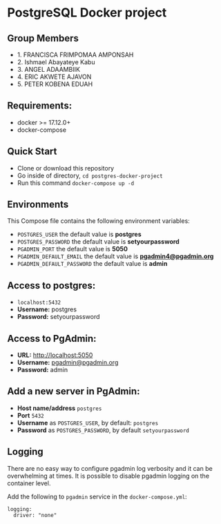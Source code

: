 # PostgreSQL Docker project

## Group Members 

* 1. FRANCISCA FRIMPOMAA AMPONSAH
* 2. Ishmael Abayateye Kabu
* 3. ANGEL ADAAMBIIK
* 4. ERIC AKWETE AJAVON
* 5. PETER KOBENA EDUAH



## Requirements:
* docker >= 17.12.0+
* docker-compose

## Quick Start
* Clone or download this repository
* Go inside of directory,  `cd postgres-docker-project`
* Run this command `docker-compose up -d`


## Environments
This Compose file contains the following environment variables:

* `POSTGRES_USER` the default value is **postgres**
* `POSTGRES_PASSWORD` the default value is **setyourpassword**
* `PGADMIN_PORT` the default value is **5050**
* `PGADMIN_DEFAULT_EMAIL` the default value is **pgadmin4@pgadmin.org**
* `PGADMIN_DEFAULT_PASSWORD` the default value is **admin**

## Access to postgres: 
* `localhost:5432`
* **Username:** postgres 
* **Password:** setyourpassword 

## Access to PgAdmin: 
* **URL:** [http://localhost:5050](http://localhost:5050)
* **Username:** pgadmin@pgadmin.org 
* **Password:** admin 

## Add a new server in PgAdmin:
* **Host name/address** `postgres`
* **Port** `5432`
* **Username** as `POSTGRES_USER`, by default: `postgres`
* **Password** as `POSTGRES_PASSWORD`, by default `setyourpassword`


## Logging

There are no easy way to configure pgadmin log verbosity and it can be overwhelming at times. It is possible to disable pgadmin logging on the container level.

Add the following to `pgadmin` service in the `docker-compose.yml`:

```
logging:
  driver: "none"
```
